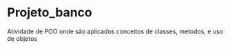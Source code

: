 # Projeto_banco

Atividade de POO onde são aplicados conceitos de classes, metodos, e uso de objetos
